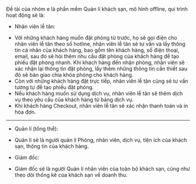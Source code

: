 Đề tài của nhóm e là phần mềm Quản lí khách sạn, mô hình offline, qui trình hoạt động sẽ là:
* Nhân viên lễ tân:
- Với những khách hàng muốn đặt phòng từ trước, họ sẽ gọi điện cho nhân viên lễ tân theo số hotline, nhân viên lễ tân sẽ tư vấn và lấy thông tin cá nhân của khách hàng, bao gồm tên khách hàng, số điện thoại, email, sau đó sẽ hỏi thêm nhu cầu đặt phòng của khách hàng để tạo phiếu đặt phòng nhanh. Khi khách hàng đến nhận phòng, nhân viên sẽ xác nhận lại thông tin đặt phòng, lấy thêm những thông tin cần thiết sau đó sẽ bàn giao chìa khóa phòng cho khách hàng.
- Còn với những khách hàng đặt trực tiếp, nhân viên lễ tân cũng sẽ tư vấn tương tự để tạo phiếu đặt phòng.
- Nếu khách hàng muốn sử dụng dịch vụ, nhân viên lễ tân sẽ thêm dịch vụ theo yêu cầu của khách hàng từ bảng dịch vụ.
- Khi khách hàng Checkout, nhân viên lễ tân sẽ xác nhận thanh toán và in hóa đơn.
------------------------------
* Quản lí (tổng thể):
- Quản lí sẽ là người quản lí Phòng, nhân viên, dịch vụ, tiện ích của khách sạn, thông tin của khách hàng. 
* Giám đốc:
- Giám đốc sẽ là người Quản lí nhân viên của toàn bộ khách sạn, cũng như theo dõi thống kê của khách sạn về doanh thu.
